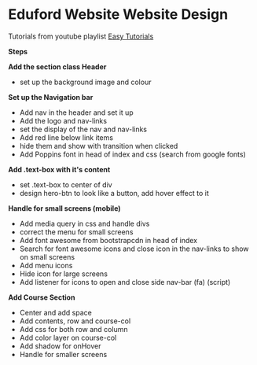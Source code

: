 # Eduford Website Website Design

Tutorials from youtube playlist [Easy Tutorials](https://www.youtube.com/watch?v=oYRda7UtuhA&list=PLjwm_8O3suyP5kGKmwS_DM0Hs1j7fshi5%5D)

**Steps**

**Add the section class Header**

- set up the background image and colour

**Set up the Navigation bar**

- Add nav in the header and set it up
- Add the logo and nav-links
- set the display of the nav and nav-links
- Add red line below link items
- hide them and show with transition when clicked
- Add Poppins font in head of index and css (search from google fonts)

**Add .text-box with it's content**

- set .text-box to center of div
- design hero-btn to look like a button, add hover effect to it

**Handle for small screens (mobile)**

- Add media query in css and handle divs
- correct the menu for small screens
- Add font awesome from bootstrapcdn in head of index
- Search for font awesome icons and close icon in the nav-links to show on small screens
- Add menu icons
- Hide icon for large screens
- Add listener for icons to open and close side nav-bar (fa) (script)

**Add Course Section**

- Center and add space
- Add contents, row and course-col
- Add css for both row and column
- Add color layer on course-col
- Add shadow for onHover
- Handle for smaller screens
